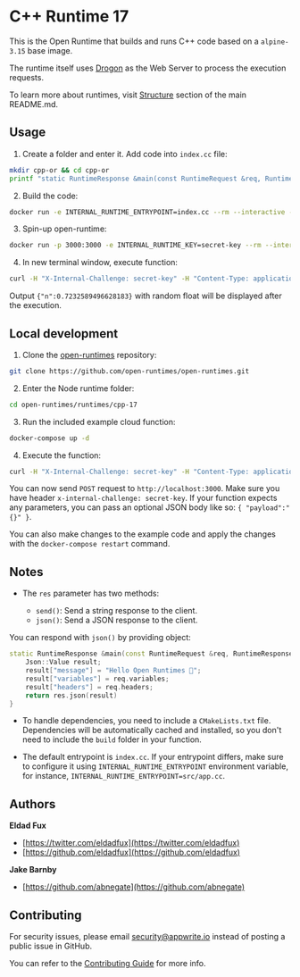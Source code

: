 
# C++ Runtime 17

This is the Open Runtime that builds and runs C++ code based on a `alpine-3.15` base image. 

The runtime itself uses [Drogon](https://github.com/drogonframework/drogon) as the Web Server to process the execution requests.

To learn more about runtimes, visit [Structure](https://github.com/open-runtimes/open-runtimes#structure) section of the main README.md.

## Usage

1. Create a folder and enter it. Add code into `index.cc` file:

```bash
mkdir cpp-or && cd cpp-or
printf "static RuntimeResponse &main(const RuntimeRequest &req, RuntimeResponse &res) { Json::Value result; result[\"n\"] = rand() / (RAND_MAX + 1.); return res.json(result); }" > index.cc
```

2. Build the code:

```bash
docker run -e INTERNAL_RUNTIME_ENTRYPOINT=index.cc --rm --interactive --tty --volume $PWD:/usr/code openruntimes/cpp:v3-17 sh /usr/local/src/build.sh
```

3. Spin-up open-runtime:

```bash
docker run -p 3000:3000 -e INTERNAL_RUNTIME_KEY=secret-key --rm --interactive --tty --volume $PWD/code.tar.gz:/tmp/code.tar.gz:ro openruntimes/cpp:v3-17 sh /usr/local/src/start.sh
```

4. In new terminal window, execute function:

```bash
curl -H "X-Internal-Challenge: secret-key" -H "Content-Type: application/json" -X POST http://localhost:3000/ -d '{"payload": "{}"}'
```

Output `{"n":0.7232589496628183}` with random float will be displayed after the execution.

## Local development

1. Clone the [open-runtimes](https://github.com/open-runtimes/open-runtimes) repository:

```bash
git clone https://github.com/open-runtimes/open-runtimes.git
```

2. Enter the Node runtime folder:

```bash
cd open-runtimes/runtimes/cpp-17
```

3. Run the included example cloud function:

```bash
docker-compose up -d
```

4. Execute the function:

```bash
curl -H "X-Internal-Challenge: secret-key" -H "Content-Type: application/json" -X POST http://localhost:3000/ -d '{"payload": "{}"}'
```

You can now send `POST` request to `http://localhost:3000`. Make sure you have header `x-internal-challenge: secret-key`. If your function expects any parameters, you can pass an optional JSON body like so: `{ "payload":"{}" }`.

You can also make changes to the example code and apply the changes with the `docker-compose restart` command.

## Notes

- The `res` parameter has two methods:

    - `send()`: Send a string response to the client.
    - `json()`: Send a JSON response to the client.

You can respond with `json()` by providing object:

```cpp
static RuntimeResponse &main(const RuntimeRequest &req, RuntimeResponse &res) {
    Json::Value result;
    result["message"] = "Hello Open Runtimes 👋";
    result["variables"] = req.variables;
    result["headers"] = req.headers;
    return res.json(result)
}
```

- To handle dependencies, you need to include a `CMakeLists.txt` file. Dependencies will be automatically cached and installed, so you don't need to include the `build` folder in your function.

- The default entrypoint is `index.cc`. If your entrypoint differs, make sure to configure it using `INTERNAL_RUNTIME_ENTRYPOINT` environment variable, for instance, `INTERNAL_RUNTIME_ENTRYPOINT=src/app.cc`.


## Authors

**Eldad Fux**

+ [https://twitter.com/eldadfux](https://twitter.com/eldadfux)
+ [https://github.com/eldadfux](https://github.com/eldadfux)

**Jake Barnby**

+ [https://github.com/abnegate](https://github.com/abnegate)

## Contributing

For security issues, please email security@appwrite.io instead of posting a public issue in GitHub.

You can refer to the [Contributing Guide](https://github.com/open-runtimes/open-runtimes/blob/main/CONTRIBUTING.md) for more info.
